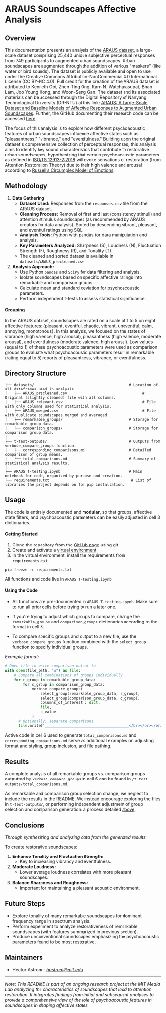 # ARAUS Soundscapes Affective Analysis

## Overview

This documentation presents an analysis of the [ARAUS dataset](https://arxiv.org/pdf/2207.01078.pdf), a large-scale dataset comprising 25,440 unique subjective perceptual responses from 749 participants to augmented urban soundscapes. Urban soundscapes are augmented through the addition of various "maskers" (like water or bird sounds). The dataset is publicly available and open to use under the Creative Commons Attribution-NonCommercial 4.0 International License (CC BY-NC 4.0). Full credit for the creation of the ARAUS dataset is attributed to Kenneth Ooi, Zhen-Ting Ong, Karn N. Watcharasupat, Bhan Lam, Joo Young Hong, and Woon-Seng Gan. The dataset and its associated materials can be accessed through the Digital Repository of Nanyang Technological University (DR-NTU) at this link: [ARAUS: A Large-Scale Dataset and Baseline Models of Affective Responses to Augmented Urban Soundscapes](https://doi.org/10.21979/N9/9OTEVX). Further, the GitHub documenting their research code can be accessed [here](https://github.com/ntudsp/araus-dataset-baseline-models).

The focus of this analysis is to explore how different psychoacoustic features of urban soundscapes influence affective states such as "pleasantness," "vibrance," and "eventfulness." Building upon the original dataset's comprehensive collection of perceptual responses, this analysis aims to identify key sound characteristics that contribute to restorative urban soundscapes, hypothesizing that certain psychoacoustic parameters as defined in [ISO/TS 12913-2:2018](https://www.iso.org/standard/75267.html) will evoke sensations of restoration (from Attention Restoration Theory) due to their high valence and arousal according to [Russell’s Circumplex Model of Emotions](https://www.ncbi.nlm.nih.gov/pmc/articles/PMC2367156/#:~:text=The%20circumplex%20model%20of%20affect%20posits%20that%20the%20two%20underlying,salient%20situational%20and%20historical%20contexts).


## Methodology

1. **Data Gathering**
    - **Dataset Used:** Responses from the `responses.csv` file from the ARAUS dataset.
    - **Cleaning Process:** Removal of first and last (consistency stimuli) and attention stimulus soundscapes (as recommended by ARAUS creators for data analysis). Sorted by descending vibrant, pleasant, and eventful ratings using SQL.
    - **Analysis Tools:** Python with pandas for data manipulation and analysis.
    - **Key Parameters Analyzed:** Sharpness (S), Loudness (N), Fluctuation Strength (F), Roughness (R), and Tonality (T).
    - The cleaned and sorted dataset is available in `datasets/ARAUS_precleaned.csv`
2. **Analysis Approach:**
    - Use Python `pandas` and `SciPy` for data filtering and analysis.
    - Isolate soundscapes based on specific affective ratings into remarkable and comparison groups.
    - Calculate mean and standard deviation for psychoacoustic parameters.
    - Perform independent t-tests to assess statistical significance.

#### Grouping
In the ARAUS dataset, soundscapes are rated on a scale of 1 to 5 on eight affective features: {pleasant, eventful, chaotic, vibrant, uneventful, calm, annoying, monotonous}. In this analysis, we focused on the states of vibrance (high valence, high arousal), pleasantness (high valence, moderate arousal), and eventfulness (moderate valence, high arousal). Low values (equal to 1) of these psychoacoustic parameters were used as comparison groups to evaluate what psychoacoustic parameters result in remarkable (rating equal to 5) reports of pleasantness, vibrance, or eventfulness.

## Directory Structure
```
├── datasets/                                           # Location of all dataframes used in analysis.
│   ├── ARAUS_precleaned.csv                                  # Original (slightly cleaned) file with all columns.
│   ├── ARAUS_relevant.csv                                    # File with only columns used for statistical analysis.
│   ├── ARAUS_merged.csv                                      # File with duplicate soundscapes merged and averaged.
│   ├── remarkable_groups/                              # Storage for remarkable group data.
│   └── comparison_groups/                              # Storage for comparison group data.
│
├── t-test-outputs/                                     # Outputs from verbose_compare_groups function.
│   ├── corresponding_comparisons.md                    # Detailed comparison of group means.
│   └── total_comparisons.md                            # Summary of statistical analysis results.
│
├── ARAUS T-testing.ipynb                               # Main notebook for code, organized by purpose and creation.
└── requirements.txt                                     # List of libraries the project depends on for pip installation.

```

## Usage
The code is entirely documented and **modular**, so that groups, affective state filters, and psychoacoustic parameters can be easily adjusted in cell 3 dictionaries. 

#### Getting Started
1. Clone the repository from the [GitHub page](https://github.com/hectorastrom/ARAUS-T-Testing) using git
2. Create and activate a [virtual environment](https://code.visualstudio.com/docs/python/environments)
3. In the virtual environment, install the requirements from `requirements.txt` 

```pip freeze -r requirements.txt```

All functions and code live in `ARAUS T-testing.ipynb`
#### Using the Code
- All functions are pre-documented in `ARAUS T-testing.ipynb`. Make sure to run all prior cells before trying to run a later one.

- If you're trying to adjust which groups to compare, change the `remarkable_groups` and `comparison_groups` dictionaries according to the format in cell 3.

- To compare specific groups and output to a new file, use the `verbose_compare_groups` function combined with the `select_group` function to specify individual groups. 

*Example format:*

```python
# Open file to write comparison output to
with open(file_path, "w") as file:
    # Compare all combinations of groups individually
    for r_group in remarkable_group_data:
        for c_group in comparison_group_data:
            verbose_compare_groups(
                select_group(remarkable_group_data, r_group),
                select_group(comparison_group_data, c_group),
                columns_of_interest : dict,
                file,
                p_value
            )
      # Optionally: separate comparisons
      file.write("______________________________________</br></br></br></br>\n\n")
```
Active code in cell 6 used to generate `total_comparisons.md` and `corresponding_comparisons.md` serve as additional examples on adjusting format and styling, group inclusion, and file pathing.


## Results

A complete analysis of all remarkable groups vs. comparison groups outputted by `verbose_compare_groups` in cell 6 can be found in `/t-test-outputs/total_comparisons.md`. 

As remarkable and comparison group selection change, we neglect to include the results in the README. We instead encourage exploring the files in `t-test-outputs/`, or performing independent adjustment of group selection and comparison generation: a process detailed [above](#using-the-code).


## Conclusions
*Through synthesizing and analyzing data from the generated results*

To create restorative soundscapes:

1. **Enhance Tonality and Fluctuation Strength:** 
    - Key to increasing vibrancy and eventfulness.
2. **Moderate Loudness:** 
    - Lower average loudness correlates with more pleasant soundscapes.
3. **Balance Sharpness and Roughness:** 
    - Important for maintaining a pleasant acoustic environment.


## Future Steps
- Explore tonality of many remarkable soundscapes for dominant frequency range in spectrum analysis.
- Perform experiment to analyze restorativeness of remarkable soundscapes (with features summarized in previous section).
- Produce unconventional soundscapes emphasizing the psychoacoustic parameters found to be most restorative.

## Maintainers
- Hector Astrom - *hastrom@mit.edu*


---

*Note: This README is part of an ongoing research project at the MIT Media Lab analyzing the characteristics of soundscapes that lead to attention restoration. It integrates findings from initial and subsequent analyses to provide a comprehensive view of the role of psychoacoustic features in soundscapes in shaping affective states*
